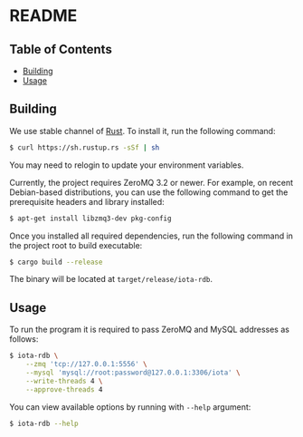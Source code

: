 # README

## Table of Contents
* [Building](#building)
* [Usage](#usage)

## Building

We use stable channel of [Rust][rust]. To install it, run the following command:

```sh
$ curl https://sh.rustup.rs -sSf | sh
```

You may need to relogin to update your environment variables.

Currently, the project requires ZeroMQ 3.2 or newer. For example, on recent
Debian-based distributions, you can use the following command to get the
prerequisite headers and library installed:

```sh
$ apt-get install libzmq3-dev pkg-config
```

Once you installed all required dependencies, run the following command in the
project root to build executable:

```sh
$ cargo build --release
```

The binary will be located at `target/release/iota-rdb`.

## Usage

To run the program it is required to pass ZeroMQ and MySQL addresses as follows:

```sh
$ iota-rdb \
    --zmq 'tcp://127.0.0.1:5556' \
    --mysql 'mysql://root:password@127.0.0.1:3306/iota' \
    --write-threads 4 \
    --approve-threads 4
```

You can view available options by running with `--help` argument:

```sh
$ iota-rdb --help
```

[rust]: https://www.rust-lang.org/
